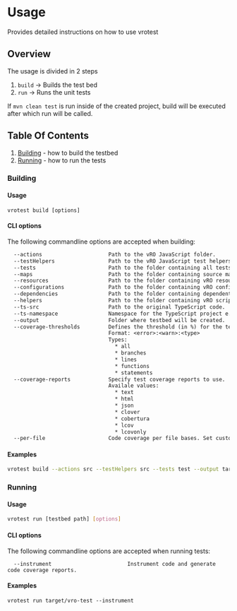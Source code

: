 # Usage

Provides detailed instructions on how to use vrotest

## Overview

The usage is divided in 2 steps

1. `build` -> Builds the test bed
2. `run` -> Runs the unit tests

If `mvn clean test` is run inside of the created project, build will be executed after which run will be called.

## Table Of Contents

1. [Building](#building) - how to build the testbed
2. [Running](#running) - how to run the tests

[//]: # (Fill As many of these as you need. Use h4 and further here, do not include h1s, h2s or h3s.)

### Building

#### Usage

`vrotest build [options]`

#### CLI options

The following commandline options are accepted when building:

```txt
  --actions                     Path to the vRO JavaScript folder.
  --testHelpers                 Path to the vRO JavaScript test helpers folder.
  --tests                       Path to the folder containing all tests.
  --maps                        Path to the folder containing source maps when using TypeScript.
  --resources                   Path to the folder containing vRO resources.
  --configurations              Path to the folder containing vRO configurations.
  --dependencies                Path to the folder containing dependent vRO packages.
  --helpers                     Path to the folder containing vRO scripting API.
  --ts-src                      Path to the original TypeScript code.
  --ts-namespace                Namespace for the TypeScript project e.g. com.example.my-project
  --output                      Folder where testbed will be created.
  --coverage-thresholds         Defines the threshold (in %) for the test coverage. Tests will fail if coverage is below the threshold.
                                Format: <error>:<warn>:<type>
                                Types:
                                  * all
                                  * branches
                                  * lines
                                  * functions
                                  * statements
  --coverage-reports            Specify test coverage reports to use.
                                Availale values:
                                  * text
                                  * html
                                  * json
                                  * clover
                                  * cobertura
                                  * lcov
                                  * lcovonly
  --per-file                    Code coverage per file bases. Set custom --coverage-thresholds, if any file in the project drops below those thresholds, the build will fail
```

#### Examples

```bash
vrotest build --actions src --testHelpers src --tests test --output target/vro-test --coverage-thresholds 50:60:all,65:70:statements --coverage-reports text,html,lcovonly
```

### Running

#### Usage

```bash
vrotest run [testbed path] [options]
```

#### CLI options

The following commandline options are accepted when running tests:

```plaintext
  --instrument                        Instrument code and generate code coverage reports.
```

#### Examples

`vrotest run target/vro-test --instrument`
